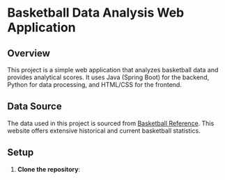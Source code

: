 # Basketball Data Analysis Web Application

## Overview
This project is a simple web application that analyzes basketball data and provides analytical scores. It uses Java (Spring Boot) for the backend, Python for data processing, and HTML/CSS for the frontend.

## Data Source
The data used in this project is sourced from [Basketball Reference](https://www.basketball-reference.com/). This website offers extensive historical and current basketball statistics.

## Setup
1. **Clone the repository**:
